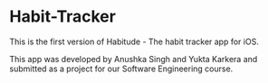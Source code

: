 # Habit-Tracker
This is the first version of Habitude - The habit tracker app for iOS.

This app was developed by Anushka Singh and Yukta Karkera and submitted as a project for our Software Engineering course.
